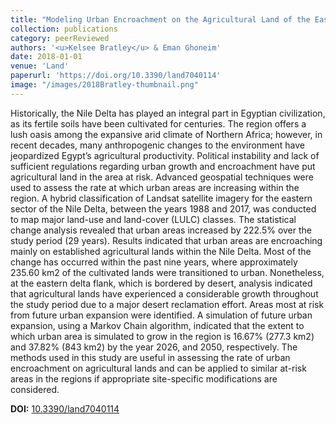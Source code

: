 ```yaml
---
title: "Modeling Urban Encroachment on the Agricultural Land of the Eastern Nile Delta Using Remote Sensing and a GIS-Based Markov Chain Model"
collection: publications
category: peerReviewed
authors: '<u>Kelsee Bratley</u> & Eman Ghoneim'
date: 2018-01-01
venue: 'Land'
paperurl: 'https://doi.org/10.3390/land7040114'
image: "/images/2018Bratley-thumbnail.png"
---
```


Historically, the Nile Delta has played an integral part in Egyptian civilization, as its fertile soils have been cultivated for centuries. The region offers a lush oasis among the expansive arid climate of Northern Africa; however, in recent decades, many anthropogenic changes to the environment have jeopardized Egypt’s agricultural productivity. Political instability and lack of sufficient regulations regarding urban growth and encroachment have put agricultural land in the area at risk. Advanced geospatial techniques were used to assess the rate at which urban areas are increasing within the region. A hybrid classification of Landsat satellite imagery for the eastern sector of the Nile Delta, between the years 1988 and 2017, was conducted to map major land-use and land-cover (LULC) classes. The statistical change analysis revealed that urban areas increased by 222.5% over the study period (29 years). Results indicated that urban areas are encroaching mainly on established agricultural lands within the Nile Delta. Most of the change has occurred within the past nine years, where approximately 235.60 km2 of the cultivated lands were transitioned to urban. Nonetheless, at the eastern delta flank, which is bordered by desert, analysis indicated that agricultural lands have experienced a considerable growth throughout the study period due to a major desert reclamation effort. Areas most at risk from future urban expansion were identified. A simulation of future urban expansion, using a Markov Chain algorithm, indicated that the extent to which urban area is simulated to grow in the region is 16.67% (277.3 km2) and 37.82% (843 km2) by the year 2026, and 2050, respectively. The methods used in this study are useful in assessing the rate of urban encroachment on agricultural lands and can be applied to similar at-risk areas in the regions if appropriate site-specific modifications are considered.

**DOI:** [10.3390/land7040114](https://doi.org/10.3390/land7040114)
